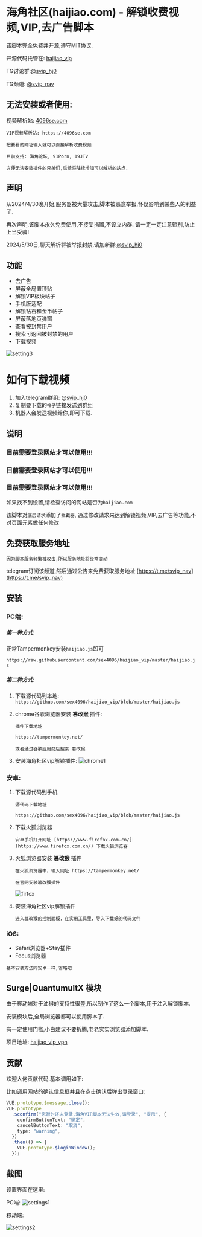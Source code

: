 # 海角社区(haijiao.com) - 解锁收费视频,VIP,去广告脚本

该脚本完全免费并开源,遵守MIT协议.

开源代码托管在: [haijiao_vip](https://github.com/sex4096/haijiao_vip/)

TG讨论群:[@svip_hj0](https://t.me/svip_hj0)

TG频道: [@svip_nav](https://t.me/svip_nav)

## 无法安装或者使用:

视频解析站: [4096se.com](https://4096se.com)

```
VIP视频解析站: https://4096se.com

把要看的网址输入就可以直接解析收费视频

目前支持: 海角论坛, 91Porn, 19JTV

方便无法安装插件的兄弟们,后续将陆续增加可以解析的站点.

```

## 声明

从2024/4/30晚开始,服务器被大量攻击,脚本被恶意举报,怀疑影响到某些人的利益了.

再次声明,该脚本永久免费使用,不接受捐赠,不设立内群. 请一定一定注意甄别,防止上当受骗!

2024/5/30日,聊天解析群被举报封禁,请加新群:[@svip_hj0](https://t.me/svip_hj0)

## 功能

- 去广告
- 屏蔽全局置顶贴
- 解锁VIP板块帖子
- 手机版适配
- 解锁钻石和金币帖子
- 屏蔽落地页弹窗
- 查看被封禁用户
- 搜索可返回被封禁的用户
- 下载视频

![setting3](snapshot/settings3.jpg)

# 如何下载视频

1. 加入telegram群组: [@svip_hj0](https://t.me/svip_hj0)
2. 复制要下载的`帖子`链接发送到群组
3. 机器人会发送视频给你,即可下载.

## 说明

### 目前需要登录网站才可以使用!!!

### 目前需要登录网站才可以使用!!!

### 目前需要登录网站才可以使用!!!

如果找不到设置,请检查访问的网站是否为`haijiao.com`

该脚本对`底层请求`添加了`拦截器`, 通过修改请求来达到解锁视频,VIP,去广告等功能,不对页面元素做任何修改

## 免费获取服务地址

`因为脚本服务频繁被攻击,所以服务地址将经常变动`

telegram订阅该频道,然后通过公告来免费获取服务地址
[https://t.me/svip_nav](https://t.me/svip_nav)

## 安装

### PC端:

##### 第一种方式:

正常Tampermonkey安装`haijiao.js`即可

`https://raw.githubusercontent.com/sex4096/haijiao_vip/master/haijiao.js`

##### 第二种方式:

1. 下载源代码到本地: `https://github.com/sex4096/haijiao_vip/blob/master/haijiao.js`
2. chrome谷歌浏览器安装 <b>篡改猴</b> 插件:

   ```
   插件下载地址

   https://tampermonkey.net/

   或者通过谷歌应用商店搜索 篡改猴
   ```

3. 安装海角社区vip解锁插件:
   ![chrome1](snapshot/chrome-1.png)

### 安卓:

1. 下载源代码到手机

   ```
   源代码下载地址

   https://github.com/sex4096/haijiao_vip/blob/master/haijiao.js
   ```

2. 下载火狐浏览器
   ```
   安卓手机打开网址 [https://www.firefox.com.cn/](https://www.firefox.com.cn/) 下载火狐浏览器
   ```
3. 火狐浏览器安装 <b>篡改猴</b> 插件

   ```
   在火狐浏览器中，输入网址 https://tampermonkey.net/

   在官网安装篡改猴插件
   ```

   ![firfox](snapshot/firfox-1.png)

4. 安装海角社区vip解锁插件
   ```
   进入篡改猴的控制面板，在实用工具里，导入下载好的代码文件
   ```

### iOS:

- Safari浏览器+Stay插件
- Focus浏览器

```
基本安装方法同安卓一样,省略吧
```

## Surge|QuantumultX 模块

由于移动端对于油猴的支持性很差,所以制作了这么一个脚本,用于注入解锁脚本.

安装模块后,全局浏览器都可以使用脚本了.

有一定使用门槛,小白建议不要折腾,老老实实浏览器添加脚本.

项目地址: [haijiao_vip_vpn](https://github.com/sex4096/haijiao_vip_vpn)

## 贡献

欢迎大佬贡献代码,基本调用如下:

比如调用网站的确认信息框并且在点击确认后弹出登录窗口:

```typescript
VUE.prototype.$message.close();
VUE.prototype
  .$confirm("您暂时还未登录,海角VIP脚本无法生效,请登录", "提示", {
    confirmButtonText: "确定",
    cancelButtonText: "取消",
    type: "warning",
  })
  .then(() => {
    VUE.prototype.$loginWindow();
  });
```

## 截图

设置界面在这里:

PC端:
![settings1](snapshot/settings1.jpg)

移动端:

![settings2](snapshot/settings2.jpg)
